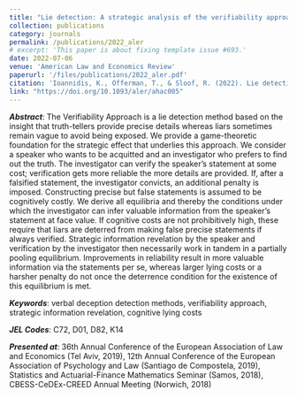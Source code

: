 ```yaml
---
title: "Lie detection: A strategic analysis of the verifiability approach"
collection: publications
category: journals
permalink: /publications/2022_aler
# excerpt: 'This paper is about fixing template issue #693.'
date: 2022-07-06
venue: 'American Law and Economics Review'
paperurl: '/files/publications/2022_aler.pdf'
citation: 'Ioannidis, K., Offerman, T., & Sloof, R. (2022). Lie detection: A strategic analysis of the verifiability approach. <i>American Law and Economics Review</i>. 24(2), 659–705.'
link: "https://doi.org/10.1093/aler/ahac005"
---
```


***Abstract***: The Verifiability Approach is a lie detection method based on the insight that truth-tellers provide precise details whereas liars sometimes remain vague to avoid being exposed. We provide a game-theoretic foundation for the strategic effect that underlies this approach. We consider a speaker who wants to be acquitted and an investigator who prefers to find out the truth. The investigator can verify the speaker’s statement at some cost; verification gets more reliable the more details are provided. If, after a falsified statement, the investigator convicts, an additional penalty is imposed. Constructing precise but false statements is assumed to be cognitively costly. We derive all equilibria and thereby the conditions under which the investigator can infer valuable information from the speaker’s statement at face value. If cognitive costs are not prohibitively high, these require that liars are deterred from making false precise statements if always verified. Strategic information revelation by the speaker and verification by the investigator then necessarily work in tandem in a partially pooling equilibrium. Improvements in reliability result in more valuable information via the statements per se, whereas larger lying costs or a harsher penalty do not once the deterrence condition for the existence of this equilibrium is met.

***Keywords***: verbal deception detection methods, verifiability approach, strategic information revelation, cognitive lying costs

***JEL Codes***: C72, D01, D82, K14

***Presented at***: 36th Annual Conference of the European Association of Law and Economics (Tel Aviv, 2019), 12th Annual Conference of the European Association of Psychology and Law (Santiago de Compostela, 2019), Statistics and Actuarial-Finance Mathematics Seminar (Samos, 2018), CBESS-CeDEx-CREED Annual Meeting (Norwich, 2018)

